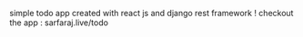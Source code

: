 simple todo app created with react js and django rest framework ! checkout the app : sarfaraj.live/todo
